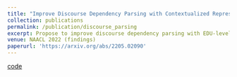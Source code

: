 ```yaml
---
title: "Improve Discourse Dependency Parsing with Contextualized Representations"
collection: publications
permalink: /publication/discourse_parsing
excerpt: Propose to improve discourse dependency parsing with EDU-level contextualization.
venue: NAACL 2022 (findings)
paperurl: 'https://arxiv.org/abs/2205.02090'
---
```

[code](https://github.com/YifeiZhou02/Improve-Discourse-Dependency-Parsing-with-Contextualized-Representations)
